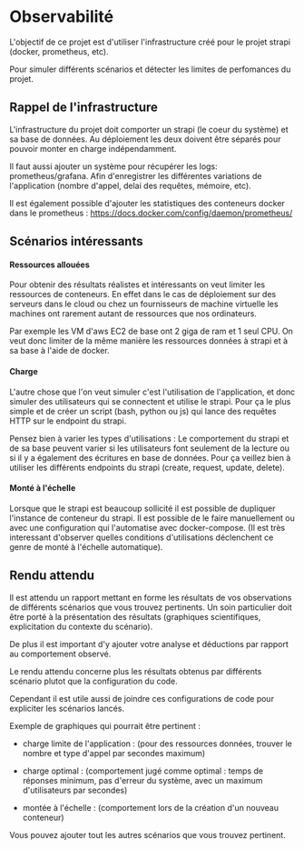 # Observabilité

L'objectif de ce projet est d'utiliser l'infrastructure créé pour le projet strapi (docker, prometheus, etc).

Pour simuler différents scénarios et détecter les limites de perfomances du projet.

## Rappel de l'infrastructure

L'infrastructure du projet doit comporter un strapi (le coeur du système) et sa base de données.
Au déploiement les deux doivent être séparés pour pouvoir monter en charge indépendamment.

Il faut aussi ajouter un système pour récupérer les logs: prometheus/grafana.
Afin d'enregistrer les différentes variations de l'application (nombre d'appel, delai des requêtes, mémoire, etc).

Il est également possible d'ajouter les statistiques des conteneurs docker dans le prometheus :
https://docs.docker.com/config/daemon/prometheus/

## Scénarios intéressants

#### Ressources allouées

Pour obtenir des résultats réalistes et intéressants on veut limiter les ressources de conteneurs.
En effet dans le cas de déploiement sur des serveurs dans le cloud ou chez un fournisseurs de machine virtuelle les machines ont rarement autant de ressources que nos ordinateurs.

Par exemple les VM d'aws EC2 de base ont 2 giga de ram et 1 seul CPU.
On veut donc limiter de la même manière les ressources données à strapi et à sa base à l'aide de docker.

#### Charge

L'autre chose que l'on veut simuler c'est l'utilisation de l'application, et donc simuler des utilisateurs qui se connectent et utilise le strapi.
Pour ça le plus simple et de créer un script (bash, python ou js) qui lance des requêtes HTTP sur le endpoint du strapi.

Pensez bien à varier les types d'utilisations :
Le comportement du strapi et de sa base peuvent varier si les utilisateurs font seulement de la lecture ou si il y a également des écritures en base de données.
Pour ça veillez bien à utiliser les différents endpoints du strapi (create, request, update, delete).

#### Monté à l'échelle

Lorsque que le strapi est beaucoup sollicité il est possible de dupliquer l'instance de conteneur du strapi.
Il est possible de le faire manuellement ou avec une configuration qui l'automatise avec docker-compose.
(Il est très interessant d'observer quelles conditions d'utilisations déclenchent ce genre de monté à l'échelle automatique).

## Rendu attendu

Il est attendu un rapport mettant en forme les résultats de vos observations de différents scénarios que vous trouvez pertinents.
Un soin particulier doit être porté à la présentation des résultats (graphiques scientifiques, explicitation du contexte du scénario).

De plus il est important d'y ajouter votre analyse et déductions par rapport au comportement observé.

Le rendu attendu concerne plus les résultats obtenus par différents scénario plutot que la configuration du code.

Cependant il est utile aussi de joindre ces configurations de code pour expliciter les scénarios lancés.

Exemple de graphiques qui pourrait être pertinent :

- charge limite de l'application : (pour des ressources données, trouver le nombre et type d'appel par secondes maximum)

- charge optimal : (comportement jugé comme optimal : temps de réponses minimum, pas d'erreur du système, avec un maximum d'utilisateurs par secondes)

- montée à l'échelle : (comportement lors de la création d'un nouveau conteneur)

Vous pouvez ajouter tout les autres scénarios que vous trouvez pertinent.
